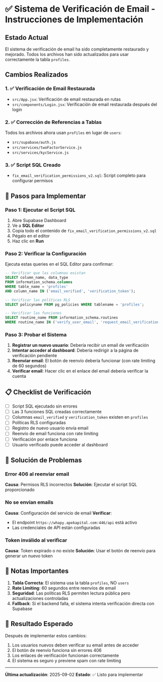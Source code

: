 # ✅ Sistema de Verificación de Email - Instrucciones de Implementación

## Estado Actual
El sistema de verificación de email ha sido completamente restaurado y mejorado. Todos los archivos han sido actualizados para usar correctamente la tabla `profiles`.

## Cambios Realizados

### 1. ✅ Verificación de Email Restaurada
- `src/App.jsx`: Verificación de email restaurada en rutas
- `src/components/Login.jsx`: Verificación de email restaurada después del login

### 2. ✅ Corrección de Referencias a Tablas
Todos los archivos ahora usan `profiles` en lugar de `users`:
- `src/supabase/auth.js`
- `src/services/twoFactorService.js`
- `src/services/kycService.js`

### 3. ✅ Script SQL Creado
- `fix_email_verification_permissions_v2.sql`: Script completo para configurar permisos

## 🚀 Pasos para Implementar

### Paso 1: Ejecutar el Script SQL
1. Abre Supabase Dashboard
2. Ve a **SQL Editor**
3. Copia todo el contenido de `fix_email_verification_permissions_v2.sql`
4. Pégalo en el editor
5. Haz clic en **Run**

### Paso 2: Verificar la Configuración
Ejecuta estas queries en el SQL Editor para confirmar:

```sql
-- Verificar que las columnas existan
SELECT column_name, data_type 
FROM information_schema.columns 
WHERE table_name = 'profiles' 
AND column_name IN ('email_verified', 'verification_token');

-- Verificar las políticas RLS
SELECT policyname FROM pg_policies WHERE tablename = 'profiles';

-- Verificar las funciones
SELECT routine_name FROM information_schema.routines 
WHERE routine_name IN ('verify_user_email', 'request_email_verification');
```

### Paso 3: Probar el Sistema
1. **Registrar un nuevo usuario**: Debería recibir un email de verificación
2. **Intentar acceder al dashboard**: Debería redirigir a la página de verificación pendiente
3. **Reenviar email**: El botón de reenvío debería funcionar (con rate limiting de 60 segundos)
4. **Verificar email**: Hacer clic en el enlace del email debería verificar la cuenta

## 📋 Checklist de Verificación

- [ ] Script SQL ejecutado sin errores
- [ ] Las 3 funciones SQL creadas correctamente
- [ ] Columnas `email_verified` y `verification_token` existen en `profiles`
- [ ] Políticas RLS configuradas
- [ ] Registro de nuevo usuario envía email
- [ ] Reenvío de email funciona con rate limiting
- [ ] Verificación por enlace funciona
- [ ] Usuario verificado puede acceder al dashboard

## 🔧 Solución de Problemas

### Error 406 al reenviar email
**Causa**: Permisos RLS incorrectos
**Solución**: Ejecutar el script SQL proporcionado

### No se envían emails
**Causa**: Configuración del servicio de email
**Verificar**:
- El endpoint `https://whapy.apekapital.com:446/api` está activo
- Las credenciales de API están configuradas

### Token inválido al verificar
**Causa**: Token expirado o no existe
**Solución**: Usar el botón de reenvío para generar un nuevo token

## 📝 Notas Importantes

1. **Tabla Correcta**: El sistema usa la tabla `profiles`, NO `users`
2. **Rate Limiting**: 60 segundos entre reenvíos de email
3. **Seguridad**: Las políticas RLS permiten lectura pública pero actualizaciones controladas
4. **Fallback**: Si el backend falla, el sistema intenta verificación directa con Supabase

## 🎯 Resultado Esperado

Después de implementar estos cambios:
1. Los usuarios nuevos deben verificar su email antes de acceder
2. El botón de reenvío funciona sin errores 406
3. Los enlaces de verificación funcionan correctamente
4. El sistema es seguro y previene spam con rate limiting

---

**Última actualización**: 2025-09-02
**Estado**: ✅ Listo para implementar